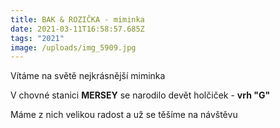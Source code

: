 ```yaml
---
title: BAK & ROZIČKA - miminka
date: 2021-03-11T16:58:57.685Z
tags: "2021"
image: /uploads/img_5909.jpg
---
```

Vítáme na světě nejkrásnější miminka

V chovné stanici **MERSEY** se narodilo devět holčiček -  **vrh "G"**

Máme z nich velikou radost a už se těšíme na návštěvu